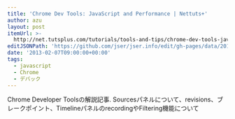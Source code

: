 ```yaml
---
title: 'Chrome Dev Tools: JavaScript and Performance | Nettuts+'
author: azu
layout: post
itemUrl: >-
  http://net.tutsplus.com/tutorials/tools-and-tips/chrome-dev-tools-javascript-and-performance/
editJSONPath: 'https://github.com/jser/jser.info/edit/gh-pages/data/2013/02/index.json'
date: '2013-02-07T09:00:00+00:00'
tags:
  - javascript
  - Chrome
  - デバック
---
```

Chrome Developer Toolsの解説記事.
Sourcesパネルについて、revisions、ブレークポイント、TimelineパネルのrecordingやFiltering機能について

